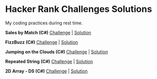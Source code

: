 

# Hacker Rank Challenges Solutions
My coding practices during rest time.

 **Sales by Match (C#)**
[Challenge](https://www.hackerrank.com/challenges/sock-merchant/problem) | [Solution](https://github.com/khaninejad/hackerrank/tree/master/SalesbyMatch)   

**FizzBuzz (C#)**
[Challenge](https://www.hackerrank.com/challenges/fizzbuzz/problem)  | [Solution](https://github.com/khaninejad/hackerrank/tree/master/FizzBuzz)

**Jumping on the Clouds (C#)**
[Challenge](https://www.hackerrank.com/challenges/jumping-on-the-clouds/problem)  | [Solution](https://github.com/khaninejad/hackerrank/tree/master/JumpingOnTheClouds)

**Repeated String (C#)**
[Challenge](https://www.hackerrank.com/challenges/repeated-string/)  | [Solution](https://github.com/khaninejad/hackerrank/tree/master/RepeatedString)

**2D Array - DS (C#)**
[Challenge](https://www.hackerrank.com/challenges/2d-array/problem)  | [Solution](https://github.com/khaninejad/hackerrank/tree/master/2D%20Array%20-%20DS/2D%20Array%20-%20DS)
